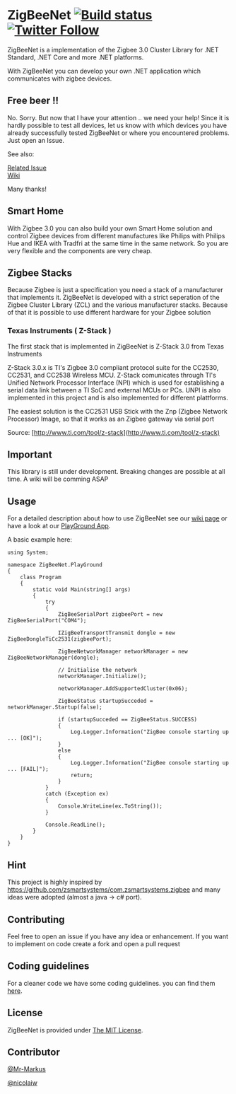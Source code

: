 # ZigBeeNet [![Build status](https://ci.appveyor.com/api/projects/status/o2x3lg7eo46jl2j5?svg=true)](https://ci.appveyor.com/project/Mr-Markus/zigbeenet-mlw5f) [![Twitter Follow](https://img.shields.io/twitter/follow/Zigbee_Net.svg?style=social)](https://twitter.com/Zigbee_Net) 

ZigBeeNet is a implementation of the Zigbee 3.0 Cluster Library for .NET Standard, .NET Core and more .NET platforms. 

With ZigBeeNet you can develop your own .NET application which communicates with zigbee devices.

## Free beer !!
No. Sorry. But now that I have your attention .. we need your help! Since it is hardly possible to test all devices, let us know with which devices you have already successfully tested ZigBeeNet or where you encountered problems. Just open an Issue.

See also:  

[Related Issue](https://github.com/zigbeenet/ZigbeeNet/issues/47)  
[Wiki](https://github.com/zigbeenet/ZigbeeNet/wiki/Supported-devices)

Many thanks!

## Smart Home
With Zigbee 3.0 you can also build your own Smart Home solution and control Zigbee devices from different manufactures like Philips with Philips Hue and IKEA with Tradfri at the same time in the same network. So you are very flexible and the components are very cheap.

## Zigbee Stacks
Because Zigbee is just a specification you need a stack of a manufacturer that implements it. ZigBeeNet is developed with a strict seperation of the Zigbee Cluster Library (ZCL) and the various manufacturer stacks. Because of that it is possible to use different hardware for your Zigbee solution 

### Texas Instruments ( Z-Stack )
The first stack that is implemented in ZigBeeNet is Z-Stack 3.0 from Texas Instruments

Z-Stack 3.0.x is TI's Zigbee 3.0 compliant protocol suite for the CC2530, CC2531, and CC2538 Wireless MCU.
Z-Stack comunicates through TI's Unified Network Processor Interface (NPI) which is used for establishing a serial data link between a TI SoC and external MCUs or PCs. UNPI is also implemented in this project and is also implemented for different plattforms.

The easiest solution is the CC2531 USB Stick with the Znp (Zigbee Network Processor) Image, so that it works as an Zigbee gateway via serial port

Source: [http://www.ti.com/tool/z-stack](http://www.ti.com/tool/z-stack)

## Important

This library is still under development. Breaking changes are possible at all time. A wiki will be comming ASAP

## Usage

For a detailed description about how to use ZigBeeNet see our [wiki page](https://github.com/Mr-Markus/ZigbeeNet/wiki) or
have a look at our [PlayGround App](https://github.com/zigbeenet/ZigbeeNet/blob/master/Samples/core2.2/ZigBeeNet.PlayGround/Program.cs).

A basic example here:

```
using System;

namespace ZigBeeNet.PlayGround
{
    class Program
    {
        static void Main(string[] args)
        {
            try
            {
                ZigBeeSerialPort zigbeePort = new ZigBeeSerialPort("COM4");

                IZigBeeTransportTransmit dongle = new ZigBeeDongleTiCc2531(zigbeePort);

                ZigBeeNetworkManager networkManager = new ZigBeeNetworkManager(dongle);

                // Initialise the network
                networkManager.Initialize();

                networkManager.AddSupportedCluster(0x06);

                ZigBeeStatus startupSucceded = networkManager.Startup(false);

                if (startupSucceded == ZigBeeStatus.SUCCESS)
                {
                    Log.Logger.Information("ZigBee console starting up ... [OK]");
                }
                else
                {
                    Log.Logger.Information("ZigBee console starting up ... [FAIL]");
                    return;
                }
            }
            catch (Exception ex)
            {
                Console.WriteLine(ex.ToString());
            }

            Console.ReadLine();
        }
    }
}
```
## Hint
This project is highly inspired by https://github.com/zsmartsystems/com.zsmartsystems.zigbee and many ideas were adopted (almost a java -> c# port).

## Contributing

Feel free to open an issue if you have any idea or enhancement. If you want to implement on code create a fork and open a pull request

## Coding guidelines

For a cleaner code we have some coding guidelines. you can find them [here](https://github.com/Mr-Markus/ZigbeeNet/blob/master/docs/coding-guidelines).

## License
ZigBeeNet is provided under [The MIT License](https://github.com/Mr-Markus/ZigBeeNet/blob/master/LICENSE).

## Contributor

 [@Mr-Markus](https://github.com/Mr-Markus)
 
 [@nicolaiw](https://github.com/nicolaiw)
